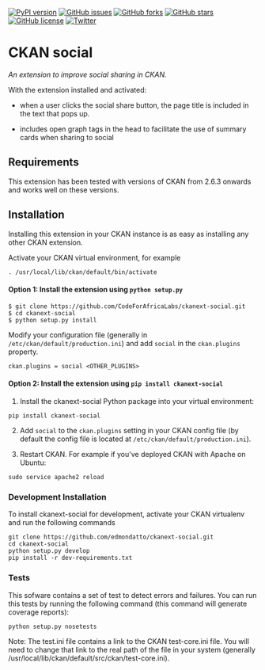 [![PyPI version](https://badge.fury.io/py/ckanext-social.svg)](https://badge.fury.io/py/ckanext-social)
[![GitHub issues](https://img.shields.io/github/issues/codeforafricalabs/ckanext-social.svg?style=flat-square)](https://github.com/codeforafricalabs/ckanext-social/issues)
[![GitHub forks](https://img.shields.io/github/forks/codeforafricalabs/ckanext-social.svg?style=flat-square)](https://github.com/codeforafricalabs/ckanext-social/network)
[![GitHub stars](https://img.shields.io/github/stars/codeforafricalabs/ckanext-social.svg?style=flat-square)](https://github.com/codeforafricalabs/ckanext-social/stargazers)
[![GitHub license](https://img.shields.io/badge/license-MIT-blue.svg?style=flat-square)](https://raw.githubusercontent.com/codeforafricalabs/ckanext-social/master/LICENSE)
[![Twitter](https://img.shields.io/twitter/url/https/github.com/codeforafricalabs/ckanext-social/.svg?style=social&style=flat-square)](https://twitter.com/intent/tweet?text=Wow:&url=%5Bobject%20Object%5D)
# CKAN social

_An extension to improve social sharing in CKAN._

With the extension installed and activated:

- when a user clicks the social share button, the page title is included in the text that pops up.

<!-- Include with / without photo -->

- includes open graph tags in the head to facilitate the use of summary cards when sharing to social

<!-- Include with / without photo -->


## Requirements
This extension has been tested with versions of CKAN from 2.6.3 onwards
and works well on these versions.


## Installation

Installing this extension in your CKAN instance is as easy as installing any other CKAN extension.

Activate your CKAN virtual environment, for example

`. /usr/local/lib/ckan/default/bin/activate`


#### Option 1: Install the extension using `python setup.py`

```commandline
$ git clone https://github.com/CodeForAfricaLabs/ckanext-social.git
$ cd ckanext-social
$ python setup.py install
```

Modify your configuration file (generally in `/etc/ckan/default/production.ini`) and add `social` in the `ckan.plugins` property.

`ckan.plugins = social <OTHER_PLUGINS>`

#### Option 2: Install the extension using `pip install ckanext-social`
1. Install the ckanext-social Python package into your virtual environment:
```commandline
pip install ckanext-social
```


2. Add ``social`` to the ``ckan.plugins`` setting in your CKAN
   config file (by default the config file is located at
   ``/etc/ckan/default/production.ini``).

3. Restart CKAN. For example if you've deployed CKAN with Apache on Ubuntu:
```commandline
sudo service apache2 reload
```

### Development Installation
To install ckanext-social for development, activate your CKAN virtualenv and
run the following commands
```commandline
git clone https://github.com/edmondatto/ckanext-social.git
cd ckanext-social
python setup.py develop
pip install -r dev-requirements.txt
```

### Tests

This sofware contains a set of test to detect errors and failures. You can run this tests by running the following command (this command will generate coverage reports):

```commandline
python setup.py nosetests
```
Note: The test.ini file contains a link to the CKAN test-core.ini file. You will need to change that link to the real path of the file in your system (generally /usr/local/lib/ckan/default/src/ckan/test-core.ini).
